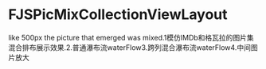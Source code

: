 # FJSPicMixCollectionViewLayout
like 500px the picture that emerged was mixed.1模仿IMDb和格瓦拉的图片集混合排布展示效果.2.普通瀑布流waterFlow3.跨列混合瀑布流waterFlow4.中间图片放大

